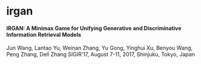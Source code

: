 # irgan
#### IRGAN: A Minimax Game for Unifying Generative and Discriminative Information Retrieval Models
Jun Wang, Lantao Yu, Weinan Zhang, Yu Gong, Yinghui Xu, Benyou Wang, Peng Zhang, Dell Zhang
SIGIR’17, August 7-11, 2017, Shinjuku, Tokyo, Japan
